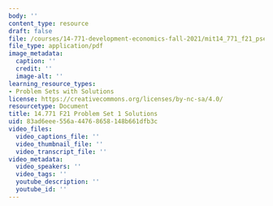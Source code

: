 ```yaml
---
body: ''
content_type: resource
draft: false
file: /courses/14-771-development-economics-fall-2021/mit14_771_f21_pset1_sol.pdf
file_type: application/pdf
image_metadata:
  caption: ''
  credit: ''
  image-alt: ''
learning_resource_types:
- Problem Sets with Solutions
license: https://creativecommons.org/licenses/by-nc-sa/4.0/
resourcetype: Document
title: 14.771 F21 Problem Set 1 Solutions
uid: 83ad6eee-556a-4476-8658-148b661dfb3c
video_files:
  video_captions_file: ''
  video_thumbnail_file: ''
  video_transcript_file: ''
video_metadata:
  video_speakers: ''
  video_tags: ''
  youtube_description: ''
  youtube_id: ''
---
```


